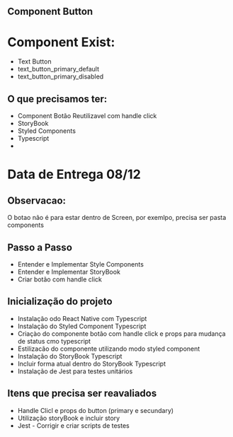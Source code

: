 ## Component Button

# Component Exist: 
- Text Button
- text_button_primary_default
- text_button_primary_disabled
  
## O que precisamos ter:
- Component Botão Reutilizavel com handle click
- StoryBook
- Styled Components
- Typescript
- 
# Data de Entrega 08/12

## Observacao:
O botao não é para estar dentro de Screen, por exemlpo, precisa ser pasta components

## Passo a Passo 

- Entender e Implementar Style Components
- Entender e Implementar StoryBook
- Criar botão com handle click


## Inicialização do projeto

- Instalação odo React Native com Typescript
- Instalação do Styled Component Typescript
- Criaçào do componente botão com handle click e props para mudança de status cmo typescript
- Estilizacão do componente utilizando modo styled component
- Instalação do StoryBook Typescript
- Incluir forma atual dentro do StoryBook Typescript
- Instalação de Jest para testes unitários

## Itens que precisa ser reavaliados
- Handle Clicl e props do button (primary e secundary)
- Utilização storyBook e incluir story
- Jest - Corrigir e criar scripts de testes
  
  